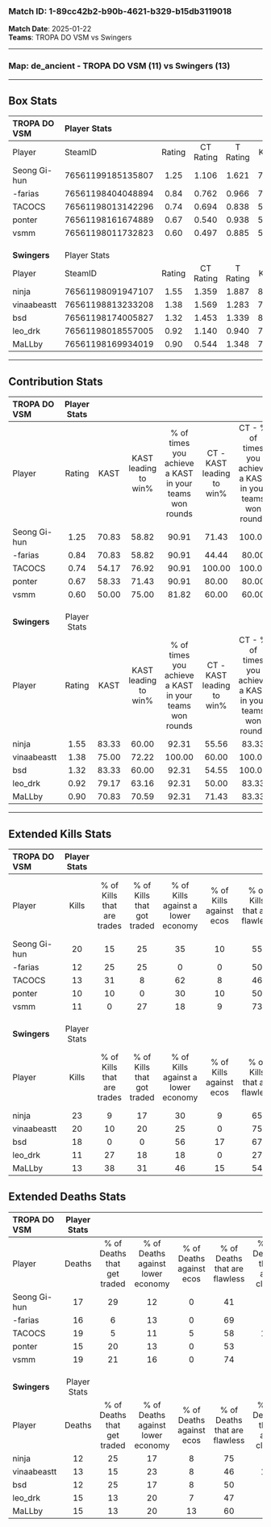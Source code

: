 ### Match ID: 1-89cc42b2-b90b-4621-b329-b15db3119018  
**Match Date**: 2025-01-22  
**Teams**: TROPA DO VSM vs Swingers  

---  

### **Map**: de_ancient - TROPA DO VSM (11) vs Swingers (13)  
---  

## Box Stats  

| **TROPA DO VSM** | Player Stats      |        |           |          |       |      |       |         |        |      |     |
| :- | :- | :-: | :-: | :-: | :-: | :-: | :-: | :-: | :-: | :-: | :-: |
| Player           | SteamID           | Rating | CT Rating | T Rating | KAST  | ADR  | Kills | Assists | Deaths | K/D  | HS% |
| Seong Gi-hun     | 76561199185135807 |  1.25  |   1.106   |  1.621   | 70.83 | 96.4 |  20   |    4    |   17   | 1.18 | 80  |
| -farias          | 76561198404048894 |  0.84  |   0.762   |  0.966   | 70.83 | 53.1 |  12   |    4    |   16   | 0.75 | 58  |
| TACOCS           | 76561198013142296 |  0.74  |   0.694   |  0.838   | 54.17 | 68.6 |  13   |    5    |   19   | 0.68 | 30  |
| ponter           | 76561198161674889 |  0.67  |   0.540   |  0.938   | 58.33 | 46.3 |  10   |    2    |   15   | 0.67 | 70  |
| vsmm             | 76561198011732823 |  0.60  |   0.497   |  0.885   | 50.00 | 54.7 |  11   |    6    |   19   | 0.58 | 81  |
|                  |                   |        |           |          |       |      |       |         |        |      |     |
|                  |                   |        |           |          |       |      |       |         |        |      |     |
|                  |                   |        |           |          |       |      |       |         |        |      |     |
| **Swingers**     | Player Stats      |        |           |          |       |      |       |         |        |      |     |
| Player           | SteamID           | Rating | CT Rating | T Rating | KAST  | ADR  | Kills | Assists | Deaths | K/D  | HS% |
| ninja            | 76561198091947107 |  1.55  |   1.359   |  1.887   | 83.33 | 96.8 |  23   |    3    |   12   | 1.92 | 47  |
| vinaabeastt      | 76561198813233208 |  1.38  |   1.569   |  1.283   | 75.00 | 97.5 |  20   |    7    |   13   | 1.54 | 60  |
| bsd              | 76561198174005827 |  1.32  |   1.453   |  1.339   | 83.33 | 76.3 |  18   |    5    |   12   | 1.50 | 11  |
| leo_drk          | 76561198018557005 |  0.92  |   1.140   |  0.940   | 79.17 | 62.0 |  11   |    5    |   15   | 0.73 | 81  |
| MaLLby           | 76561198169934019 |  0.90  |   0.544   |  1.348   | 70.83 | 56.2 |  13   |    2    |   15   | 0.87 | 53  |
---  

## Contribution Stats  

| **TROPA DO VSM** | Player Stats |       |                      |                                                        |                           |                                                             |                          |                                                            |
| :- | :-: | :-: | :-: | :-: | :-: | :-: | :-: | :-: |
| Player           |    Rating    | KAST  | KAST leading to win% | % of times you achieve a KAST in your teams won rounds | CT - KAST leading to win% | CT - % of times you achieve a KAST in your teams won rounds | T - KAST leading to win% | T - % of times you achieve a KAST in your teams won rounds |
| Seong Gi-hun     |     1.25     | 70.83 |        58.82         |                         90.91                          |           71.43           |                           100.00                            |          50.00           |                           83.33                            |
| -farias          |     0.84     | 70.83 |        58.82         |                         90.91                          |           44.44           |                            80.00                            |          75.00           |                           100.00                           |
| TACOCS           |     0.74     | 54.17 |        76.92         |                         90.91                          |          100.00           |                           100.00                            |          62.50           |                           83.33                            |
| ponter           |     0.67     | 58.33 |        71.43         |                         90.91                          |           80.00           |                            80.00                            |          66.67           |                           100.00                           |
| vsmm             |     0.60     | 50.00 |        75.00         |                         81.82                          |           60.00           |                            60.00                            |          85.71           |                           100.00                           |
|                  |              |       |                      |                                                        |                           |                                                             |                          |                                                            |
|                  |              |       |                      |                                                        |                           |                                                             |                          |                                                            |
|                  |              |       |                      |                                                        |                           |                                                             |                          |                                                            |
| **Swingers**     | Player Stats |       |                      |                                                        |                           |                                                             |                          |                                                            |
| Player           |    Rating    | KAST  | KAST leading to win% | % of times you achieve a KAST in your teams won rounds | CT - KAST leading to win% | CT - % of times you achieve a KAST in your teams won rounds | T - KAST leading to win% | T - % of times you achieve a KAST in your teams won rounds |
| ninja            |     1.55     | 83.33 |        60.00         |                         92.31                          |           55.56           |                            83.33                            |          63.64           |                           100.00                           |
| vinaabeastt      |     1.38     | 75.00 |        72.22         |                         100.00                         |           60.00           |                           100.00                            |          87.50           |                           100.00                           |
| bsd              |     1.32     | 83.33 |        60.00         |                         92.31                          |           54.55           |                           100.00                            |          66.67           |                           85.71                            |
| leo_drk          |     0.92     | 79.17 |        63.16         |                         92.31                          |           50.00           |                            83.33                            |          77.78           |                           100.00                           |
| MaLLby           |     0.90     | 70.83 |        70.59         |                         92.31                          |           71.43           |                            83.33                            |          70.00           |                           100.00                           |
---  

## Extended Kills Stats  

| **TROPA DO VSM** | Player Stats |                            |                            |                                    |                         |                              |                                 |                                       |                    |           |
| :- | :-: | :-: | :-: | :-: | :-: | :-: | :-: | :-: | :-: | :-: |
| Player           |    Kills     | % of Kills that are trades | % of Kills that got traded | % of Kills against a lower economy | % of Kills against ecos | % of Kills that are flawless | % of Kills that are close duels | % of Kills that are assisted by flash | Pistol Round Kills | AWP Kills |
| Seong Gi-hun     |      20      |             15             |             25             |                 35                 |           10            |              55              |                0                |                  15                   |         2          |     2     |
| -farias          |      12      |             25             |             25             |                 0                  |            0            |              50              |                0                |                   0                   |         2          |     2     |
| TACOCS           |      13      |             31             |             8              |                 62                 |            8            |              46              |               15                |                  15                   |         1          |     0     |
| ponter           |      10      |             10             |             0              |                 30                 |           10            |              50              |               10                |                   0                   |         1          |     0     |
| vsmm             |      11      |             0              |             27             |                 18                 |            9            |              73              |                0                |                   0                   |         4          |     0     |
|                  |              |                            |                            |                                    |                         |                              |                                 |                                       |                    |           |
|                  |              |                            |                            |                                    |                         |                              |                                 |                                       |                    |           |
|                  |              |                            |                            |                                    |                         |                              |                                 |                                       |                    |           |
| **Swingers**     | Player Stats |                            |                            |                                    |                         |                              |                                 |                                       |                    |           |
| Player           |    Kills     | % of Kills that are trades | % of Kills that got traded | % of Kills against a lower economy | % of Kills against ecos | % of Kills that are flawless | % of Kills that are close duels | % of Kills that are assisted by flash | Pistol Round Kills | AWP Kills |
| ninja            |      23      |             9              |             17             |                 30                 |            9            |              65              |                9                |                   0                   |         0          |     0     |
| vinaabeastt      |      20      |             10             |             20             |                 25                 |            0            |              75              |                0                |                   0                   |         0          |     0     |
| bsd              |      18      |             0              |             0              |                 56                 |           17            |              67              |                0                |                   0                   |         0          |    12     |
| leo_drk          |      11      |             27             |             18             |                 18                 |            0            |              27              |                9                |                   9                   |         2          |     0     |
| MaLLby           |      13      |             38             |             31             |                 46                 |           15            |              54              |                8                |                   0                   |         0          |     0     |
## Extended Deaths Stats  

| **TROPA DO VSM** | Player Stats |                             |                                   |                          |                               |                            |                           |               |
| :- | :-: | :-: | :-: | :-: | :-: | :-: | :-: | :-: |
| Player           |    Deaths    | % of Deaths that get traded | % of Deaths against lower economy | % of Deaths against ecos | % of Deaths that are flawless | % of Deaths that are close | % of Deaths while blinded | Deaths to AWP |
| Seong Gi-hun     |      17      |             29              |                12                 |            0             |              41               |             6              |             6             |       1       |
| -farias          |      16      |              6              |                13                 |            0             |              69               |             0              |             0             |       3       |
| TACOCS           |      19      |              5              |                11                 |            5             |              58               |             11             |             0             |       4       |
| ponter           |      15      |             20              |                13                 |            0             |              53               |             0              |             0             |       2       |
| vsmm             |      19      |             21              |                16                 |            0             |              74               |             5              |             0             |       2       |
|                  |              |                             |                                   |                          |                               |                            |                           |               |
|                  |              |                             |                                   |                          |                               |                            |                           |               |
|                  |              |                             |                                   |                          |                               |                            |                           |               |
| **Swingers**     | Player Stats |                             |                                   |                          |                               |                            |                           |               |
| Player           |    Deaths    | % of Deaths that get traded | % of Deaths against lower economy | % of Deaths against ecos | % of Deaths that are flawless | % of Deaths that are close | % of Deaths while blinded | Deaths to AWP |
| ninja            |      12      |             25              |                17                 |            8             |              75               |             0              |             0             |       0       |
| vinaabeastt      |      13      |             15              |                23                 |            8             |              46               |             15             |            15             |       1       |
| bsd              |      12      |             25              |                17                 |            8             |              50               |             0              |             0             |       1       |
| leo_drk          |      15      |             13              |                20                 |            7             |              47               |             7              |            13             |       1       |
| MaLLby           |      15      |             13              |                20                 |            13            |              60               |             0              |             7             |       1       |
